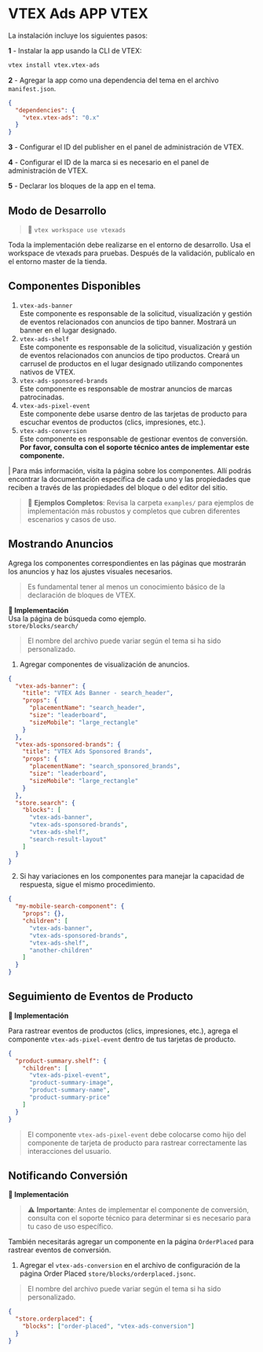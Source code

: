 # VTEX Ads APP VTEX

La instalación incluye los siguientes pasos:

**1** - Instalar la app usando la CLI de VTEX:

```bash
vtex install vtex.vtex-ads
```

**2** - Agregar la app como una dependencia del tema en el archivo `manifest.json`.

```json
{
  "dependencies": {
    "vtex.vtex-ads": "0.x"
  }
}
```

**3** - Configurar el ID del publisher en el panel de administración de VTEX.

**4** - Configurar el ID de la marca si es necesario en el panel de administración de VTEX.

**5** - Declarar los bloques de la app en el tema.

## Modo de Desarrollo

> 🚧 `vtex workspace use vtexads`

Toda la implementación debe realizarse en el entorno de desarrollo. Usa el workspace de vtexads para pruebas. Después de la validación, publícalo en el entorno master de la tienda.

## Componentes Disponibles

1. `vtex-ads-banner`  
   Este componente es responsable de la solicitud, visualización y gestión de eventos relacionados con anuncios de tipo banner. Mostrará un banner en el lugar designado.
2. `vtex-ads-shelf`  
   Este componente es responsable de la solicitud, visualización y gestión de eventos relacionados con anuncios de tipo productos. Creará un carrusel de productos en el lugar designado utilizando componentes nativos de VTEX.
3. `vtex-ads-sponsored-brands`  
   Este componente es responsable de mostrar anuncios de marcas patrocinadas.
4. `vtex-ads-pixel-event`  
   Este componente debe usarse dentro de las tarjetas de producto para escuchar eventos de productos (clics, impresiones, etc.).
5. `vtex-ads-conversion`  
   Este componente es responsable de gestionar eventos de conversión. **Por favor, consulta con el soporte técnico antes de implementar este componente.**

| Para más información, visita la página sobre los componentes. Allí podrás encontrar la documentación específica de cada uno y las propiedades que reciben a través de las propiedades del bloque o del editor del sitio.

> 📁 **Ejemplos Completos**: Revisa la carpeta `examples/` para ejemplos de implementación más robustos y completos que cubren diferentes escenarios y casos de uso.

## Mostrando Anuncios

Agrega los componentes correspondientes en las páginas que mostrarán los anuncios y haz los ajustes visuales necesarios.

> Es fundamental tener al menos un conocimiento básico de la declaración de bloques de VTEX.

**📘 Implementación**  
Usa la página de búsqueda como ejemplo.  
`store/blocks/search/`

> El nombre del archivo puede variar según el tema si ha sido personalizado.

1. Agregar componentes de visualización de anuncios.

```json
{
  "vtex-ads-banner": {
    "title": "VTEX Ads Banner - search_header",
    "props": {
      "placementName": "search_header",
      "size": "leaderboard",
      "sizeMobile": "large_rectangle"
    }
  },
  "vtex-ads-sponsored-brands": {
    "title": "VTEX Ads Sponsored Brands",
    "props": {
      "placementName": "search_sponsored_brands",
      "size": "leaderboard",
      "sizeMobile": "large_rectangle"
    }
  },
  "store.search": {
    "blocks": [
      "vtex-ads-banner",
      "vtex-ads-sponsored-brands",
      "vtex-ads-shelf",
      "search-result-layout"
    ]
  }
}
```

2. Si hay variaciones en los componentes para manejar la capacidad de respuesta, sigue el mismo procedimiento.

```json
{
  "my-mobile-search-component": {
    "props": {},
    "children": [
      "vtex-ads-banner",
      "vtex-ads-sponsored-brands",
      "vtex-ads-shelf",
      "another-children"
    ]
  }
}
```

## Seguimiento de Eventos de Producto

**📘 Implementación**

Para rastrear eventos de productos (clics, impresiones, etc.), agrega el componente `vtex-ads-pixel-event` dentro de tus tarjetas de producto.

```json
{
  "product-summary.shelf": {
    "children": [
      "vtex-ads-pixel-event",
      "product-summary-image",
      "product-summary-name",
      "product-summary-price"
    ]
  }
}
```

> El componente `vtex-ads-pixel-event` debe colocarse como hijo del componente de tarjeta de producto para rastrear correctamente las interacciones del usuario.

## Notificando Conversión

**📘 Implementación**

> ⚠️ **Importante**: Antes de implementar el componente de conversión, consulta con el soporte técnico para determinar si es necesario para tu caso de uso específico.

También necesitarás agregar un componente en la página `OrderPlaced` para rastrear eventos de conversión.

1. Agregar el `vtex-ads-conversion` en el archivo de configuración de la página Order Placed `store/blocks/orderplaced.jsonc`.

> El nombre del archivo puede variar según el tema si ha sido personalizado.

```json
{
  "store.orderplaced": {
    "blocks": ["order-placed", "vtex-ads-conversion"]
  }
}
```
